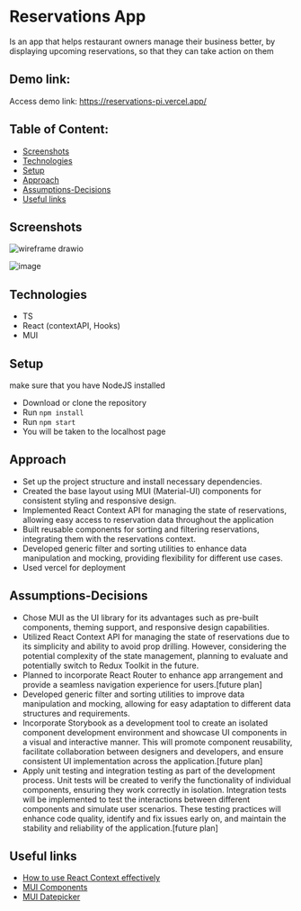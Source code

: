 # Reservations App
Is an app that helps restaurant owners manage
their business better, by displaying upcoming reservations,
so that they can take action on them

## Demo link:
Access demo link: https://reservations-pi.vercel.app/

## Table of Content:

- [Screenshots](#screenshots)
- [Technologies](#technologies)
- [Setup](#setup)
- [Approach](#approach)
- [Assumptions-Decisions](#assumptions-decisions)
- [Useful links](#useful-links)

## Screenshots
![wireframe drawio](https://github.com/Eltantawye/reservations/assets/26147983/017fb6b3-1f34-4447-a2dc-a8f5b057a3e0)

![image](https://github.com/Eltantawye/reservations/assets/26147983/8d98cd0c-b0b0-4c60-838c-d1a03524dced)

## Technologies
- TS
- React (contextAPI, Hooks) 
- MUI

## Setup
make sure that you have NodeJS installed
- Download or clone the repository
- Run `npm install`
- Run `npm start`
- You will be taken to the localhost page

## Approach
- Set up the project structure and install necessary dependencies.
- Created the base layout using MUI (Material-UI) components for consistent styling and responsive design.
- Implemented React Context API for managing the state of reservations, allowing easy access to reservation data throughout the application
- Built reusable components for sorting and filtering reservations, integrating them with the reservations context.
- Developed generic filter and sorting utilities to enhance data manipulation and mocking, providing flexibility for different use cases.
- Used vercel for deployment 

## Assumptions-Decisions
- Chose MUI as the UI library for its advantages such as pre-built components, theming support, and responsive design capabilities.
- Utilized React Context API for managing the state of reservations due to its simplicity and ability to avoid prop drilling. However, considering the potential complexity of the state management, planning to evaluate and potentially switch to Redux Toolkit in the future.
- Planned to incorporate React Router to enhance app arrangement and provide a seamless navigation experience for users.[future plan]
- Developed generic filter and sorting utilities to improve data manipulation and mocking, allowing for easy adaptation to different data structures and requirements.
- Incorporate Storybook as a development tool to create an isolated component development environment and showcase UI components in a visual and interactive manner. This will promote component reusability, facilitate collaboration between designers and developers, and ensure consistent UI implementation across the application.[future plan]
- Apply unit testing and integration testing as part of the development process. Unit tests will be created to verify the functionality of individual components, ensuring they work correctly in isolation. Integration tests will be implemented to test the interactions between different components and simulate user scenarios. These testing practices will enhance code quality, identify and fix issues early on, and maintain the stability and reliability of the application.[future plan]

## Useful links
- [How to use React Context effectively](https://kentcdodds.com/blog/how-to-use-react-context-effectively)
- [MUI Components](https://mui.com/material-ui/all-components/)
- [MUI Datepicker](https://mui.com/x/react-date-pickers/date-picker/)

